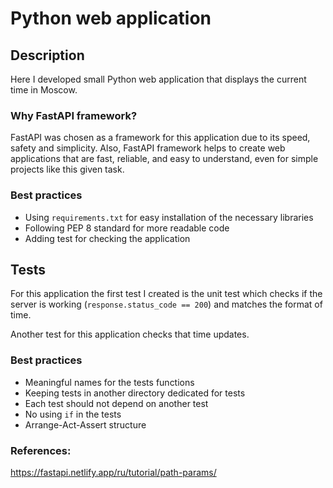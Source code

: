 # Python web application 

## Description

Here I developed small Python web application that displays the current time in Moscow.

### Why FastAPI framework?
FastAPI was chosen as a framework for this application due to 
its speed, safety and simplicity. Also, FastAPI framework
helps to create web applications that are fast, reliable,
and easy to understand, even for simple projects like 
this given task. 

### Best practices
- Using `requirements.txt` for easy installation of the necessary libraries
- Following PEP 8 standard for more readable code
- Adding test for checking the application

## Tests

For this application the first test I created is the 
unit test which checks if the server is working 
(`response.status_code == 200`) and matches the format of time.


Another test for this application checks that time updates.
### Best practices
- Meaningful names for the tests functions
- Keeping tests in another directory dedicated for tests
- Each test should not depend on another test
- No using `if` in the tests
- Arrange-Act-Assert structure

### References:
https://fastapi.netlify.app/ru/tutorial/path-params/